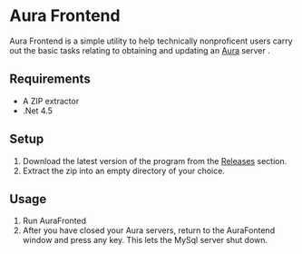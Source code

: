 Aura Frontend
==============================

Aura Frontend is a simple utility to help technically nonproficent users carry out the basic tasks relating to obtaining and updating an [Aura](https://github.com/aura-project/aura) server .

Requirements
------------------------------
* A ZIP extractor
* .Net 4.5

Setup
------------------------------
1. Download the latest version of the program from the [Releases](/releases) section.
2. Extract the zip into an empty directory of your choice.

Usage
------------------------------
1. Run AuraFronted
2. After you have closed your Aura servers, return to the AuraFontend window and press any key. This lets the MySql server shut down.
